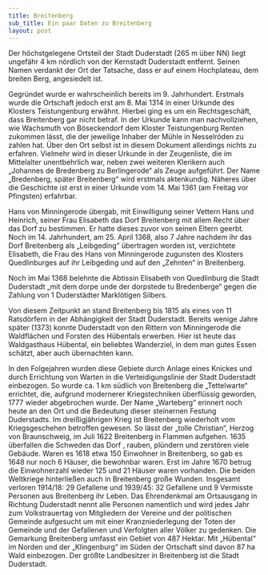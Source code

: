 ```yaml
---
title: Breitenberg
sub_title: Ein paar Daten zu Breitenberg
layout: post
---
```



Der höchstgelegene Ortsteil der Stadt Duderstadt (265 m über NN) liegt ungefähr
4 km nördlich von der Kernstadt Duderstadt entfernt. Seinen Namen verdankt der
 Ort der Tatsache, dass er auf einem Hochplateau, dem breiten Berg, angesiedelt ist.

Gegründet wurde er wahrscheinlich bereits im 9. Jahrhundert. Erstmals wurde die
Ortschaft jedoch erst am 8. Mai 1314 in einer Urkunde des Klosters Teistungenburg
erwähnt. Hierbei ging es um ein Rechtsgeschäft, dass Breitenberg gar nicht betraf.
In der Urkunde kann man nachvollziehen, wie Wachsmuth von Böseckendorf dem Kloster
Teistungenburg Renten zukommen lässt, die der jeweilige Inhaber der Mühle in
Nesselröden zu zahlen hat. Über den Ort selbst ist in diesem Dokument
allerdings nichts zu erfahren. Vielmehr wird in dieser Urkunde in der
Zeugenliste, die im Mittelalter unentbehrlich war, neben zwei weiteren
Klerikern auch „Johannes de Bredenberg zu Berlingerode“ als Zeuge aufgeführt. Der
Name „Bredenberg, später Breitenberg“ wird erstmals aktenkundig. Näheres über die
Geschichte ist erst in einer Urkunde vom 14. Mai 1361 (am Freitag vor Pfingsten)
erfahrbar.

Hans von Minningerode übergab, mit Einwilligung seiner Vettern Hans und Heinrich,
seiner Frau Elisabeth das Dorf Breitenberg mit allem Recht über das Dorf zu
bestimmen. Er hatte dieses zuvor von seinen Eltern geerbt. Noch im 14. Jahrhundert,
am 25. April 1368, also 7 Jahre nachdem ihr das Dorf Breitenberg als „Leibgeding“
übertragen worden ist, verzichtete Elisabeth, die Frau des Hans von Minningerode
zugunsten des Klosters Quedlinburges auf ihr Leibgeding und auf den „Zehnten“ in
Breitenberg.

Noch im Mai 1368 belehnte die Abtissin Elisabeth von Quedlinburg die Stadt Duderstadt „mit dem dorpe unde der dorpstede tu Bredenberge“ gegen die Zahlung von 1 Duderstädter Marklötigen Silbers.

Von diesem Zeitpunkt an stand Breitenberg bis 1815 als eines von 11 Ratsdörfern in der Abhängigkeit der Stadt Duderstadt. Bereits wenige Jahre später (1373) konnte Duderstadt von den Rittern von Minningerode die Waldflächen und Forsten des Hübentals erwerben. Hier ist heute das Waldgasthaus Hübental, ein beliebtes Wanderziel, in dem man gutes Essen schätzt, aber auch übernachten kann.

In den Folgejahren  wurden diese Gebiete durch Anlage eines Knickes und durch Errichtung von Warten in die Verteidigungslinie der Stadt Duderstadt einbezogen. So wurde ca. 1 km südlich von Breitenberg die „Tettelwarte“ errichtet, die, aufgrund modernerer Kriegstechniken überflüssig geworden, 1777 wieder abgebrochen wurde. Der Name „Warteberg“ erinnert  noch heute an den Ort und die Bedeutung dieser steinernen Festung Duderstadts. Im dreißigjährigen Krieg ist Breitenberg wiederholt vom Kriegsgeschehen betroffen gewesen.
So lässt der „tolle Christian“, Herzog von Braunschweig, im Juli 1622 Breitenberg in Flammen aufgehen. 1635 überfallen die Schweden das Dorf , rauben, plündern und zerstören viele Gebäude. Waren es 1618 etwa 150 Einwohner in Breitenberg, so gab es 1648 nur noch 6 Häuser, die bewohnbar waren.
Erst im Jahre 1670 betrug die Einwohnerzahl wieder 125 und 21 Häuser waren vorhanden.
Die beiden Weltkriege hinterließen auch in Breitenberg große Wunden. Insgesamt verloren 1914/18: 29 Gefallene und 1939/45: 32 Gefallene und 9 Vermisste Personen aus Breitenberg ihr Leben. Das Ehrendenkmal am Ortsausgang in Richtung Duderstadt nennt alle Personen namentlich und wird jedes Jahr zum Volkstrauertag von Mitgliedern der Vereine und der politischen Gemeinde aufgesucht um mit einer Kranzniederlegung der Toten der Gemeinde und der Gefallenen und Verfolgten aller Völker zu gedenken.
Die Gemarkung Breitenberg umfasst ein Gebiet von 487 Hektar. Mit „Hübental“ im Norden und der „Klingenburg“ im Süden der Ortschaft sind davon 87 ha Wald einbezogen. Der größte Landbesitzer in Breitenberg ist die Stadt Duderstadt.
